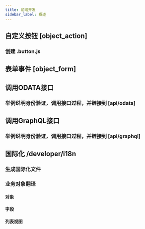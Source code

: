 ```yaml
---
title: 前端开发
sidebar_label: 概述
---
```


## 自定义按钮 [object_action]

### 创建 .button.js

## 表单事件 [object_form]

## 调用ODATA接口

### 举例说明身份验证，调用接口过程，并链接到 [api/odata]

## 调用GraphQL接口

### 举例说明身份验证，调用接口过程，并链接到 [api/graphql]

## 国际化 /developer/i18n

### 生成国际化文件

### 业务对象翻译

#### 对象

#### 字段

#### 列表视图
